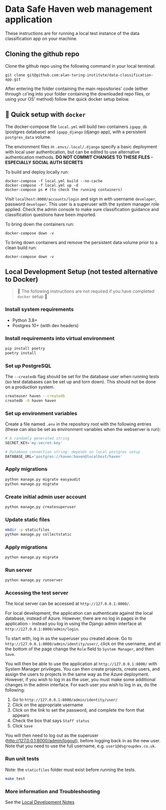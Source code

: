 # Data Safe Haven web management application

These instructions are for running a local test instance of the data classification app on your machine.

## Cloning the github repo
Clone the github repo using the following command in your local terminal:

```
git clone git@github.com:alan-turing-institute/data-classification-app.git
```

After entering the folder containing the main repositories' code (either through `cd`'ing into your folder containing the downloaded repo files, or using your OS' method) follow the quick docker setup below.

## :whale: Quick setup with `docker`

The docker-compose file `local.yml` will build two containers `igapp_db` (postgres database) and `igapp_django` (django app), with a persistent `postgres_data` volume.

The environment files in `.envs/.local/.django` specify a basic deployment with local user authentication, but can be edited to use alternative authentication methods. **DO NOT COMMIT CHANGES TO THESE FILES - ESPECIALLY SOCIAL AUTH SECRETS**

To build and deploy locally run:
```
docker-compose -f local.yml build --no-cache
docker-compose -f local.yml up -d
docker-compose ps # (to check the running containers)
```

Visit `localhost:8000/accounts/login` and sign in with username `developer`, password `developer`. This user is a superuser with the system manager role applied. Check the admin console to make sure classification guidance and classification questions have been imported.

To bring down the containers run:

`docker-compose down -v`

To bring down containers and remove the persistent data volume prior to a clean build run:

`docker-compose down -v`

## Local Development Setup (not tested alternative to Docker)
> :rotating_light: The following instructions are not required if you have completed `docker` setup  :rotating_light:
### Install system requirements

* Python 3.8+
* Postgres 10+ (with dev headers)

### Install requirements into virtual environment

```bash
pip install poetry
poetry install
```

### Set up PostgreSQL

The `--createdb` flag should be set for the database user when running tests (so test databases can be set up and torn down). This should not be done on a production system.

```bash
createuser haven --createdb
createdb -O haven haven
```

### Set up environment variables

Create a file named `.env` in the repository root with the following entries (these can also be set as environment variables
when the webserver is run):

```python
# A randomly generated string
SECRET_KEY='my-secret-key'

# Database connection string: depends on local postgres setup
DATABASE_URL='postgres://haven:haven@localhost/haven'
```

### Apply migrations

```bash
python manage.py migrate easyaudit
python manage.py migrate
```

### Create initial admin user account

```bash
python manage.py createsuperuser
```

### Update static files

```bash
mkdir -p staticfiles
python manage.py collectstatic
```

### Apply migrations

```bash
python manage.py migrate
```

### Run server

```bash
python manage.py runserver
```

### Accessing the test server
The local server can be accessed at `http://127.0.0.1:8000/`.

For local development, the application can authenticate against the local database, instead of Azure.
However, there are no log in pages in the application - instead you log in using the Django admin interface at `http://127.0.0.1:8000/admin/login`.

To start with, log in as the superuser you created above.
Go to `http://127.0.0.1:8000/admin/identity/user/`, click on the username, and at the bottom of the page change the `Role` field to `System Manager`, and then `Save`.

You will then be able to use the application at `http://127.0.0.1:8000/` with System Manager privileges.
You can then create projects, create users, and assign the users to projects in the same way as the Azure deployment.
However, if you wish to log in as the user, you must make some additional changes in the admin interface.
For each user you wish to log in as, do the following:

1. Go to `http://127.0.0.1:8000/admin/identity/user/`
1. Click on the appropriate username
1. Click on the link to set the password, and complete the form that appears
1. Check the box that says `Staff status`
1. Click `Save`

You will then need to log out as the superuser (http://127.0.0.1:8000/admin/logout), before logging back in as the new user.
Note that you need to use the full username, e.g. `user1@dsgroupdev.co.uk`.

### Run unit tests
Note: the `staticfiles` folder must exist before running the tests.


```bash
make test
```

### More information and Troubleshooting

See the [Local Development Notes](local-development-notes)
